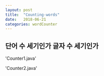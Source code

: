 ```yaml
---
layout: post
title:  "Counting-words"
date:   2018-06-21
categories: wordCounter
---  
```


## 단어 수 세기인가 글자 수 세기인가


'Counter1.java'

'Counter2.java'
